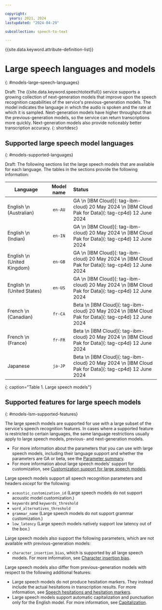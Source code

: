 ```yaml
---

copyright:
  years: 2021, 2024
lastupdated: "2024-04-29"

subcollection: speech-to-text

---
```


{{site.data.keyword.attribute-definition-list}}

#  Large speech languages and models
{: #models-large-speech-languages}

Draft: The {{site.data.keyword.speechtotextfull}} service supports a growing collection of next-generation models that improve upon the speech recognition capabilities of the service's previous-generation models. The model indicates the language in which the audio is spoken and the rate at which it is sampled. Next-generation models have higher throughput than the previous-generation models, so the service can return transcriptions more quickly.  Next-generation models also provide noticeably better transcription accuracy.
{: shortdesc}

## Supported large speech model languages
{: #models-supported-languages}

Draft: The following sections list the large speech models that are available for each language. The tables in the sections provide the following information:

| Language |  Model name | Status | 
|------------------------|:-----------:|:----------------------------------------|
| English  \n (Australian) | `en-AU` | GA \n [IBM Cloud]{: tag-ibm-cloud} 20 May 2024 \n [IBM Cloud Pak for Data]{: tag-cp4d} 12 June 2024 | 
| English  \n (Indian) | `en-IN` | GA \n [IBM Cloud]{: tag-ibm-cloud} 20 May 2024 \n [IBM Cloud Pak for Data]{: tag-cp4d} 12 June 2024 | 
| English \n (United Kingdom) | `en-GB` | GA \n [IBM Cloud]{: tag-ibm-cloud} 20 May 2024 \n [IBM Cloud Pak for Data]{: tag-cp4d} 12 June 2024 | 
| English \n (United States) | `en-US` | GA \n [IBM Cloud]{: tag-ibm-cloud} 20 May 2024 \n [IBM Cloud Pak for Data]{: tag-cp4d} 12 June 2024 | 
| French \n (Canadian) | `fr-CA` | Beta \n [IBM Cloud]{: tag-ibm-cloud} 20 May 2024 \n [IBM Cloud Pak for Data]{: tag-cp4d} 12 June 2024 | 
| French \n (France) | `fr-FR` | Beta \n [IBM Cloud]{: tag-ibm-cloud} 20 May 2024 \n [IBM Cloud Pak for Data]{: tag-cp4d} 12 June 2024 | 
| Japanese | `ja-JP` | Beta \n [IBM Cloud]{: tag-ibm-cloud} 20 May 2024 \n [IBM Cloud Pak for Data]{: tag-cp4d} 12 June 2024 | 
{: caption="Table 1. Large speech models"}

## Supported features for large speech models
{: #models-lsm-supported-features}

The large speech models are supported for use with a large subset of the service's speech recognition features. In cases where a supported feature is restricted to certain languages, the same language restrictions usually apply to large speech models, previous- and next-generation models.

-   For more information about the parameters that you can use with large speech models, including their language support and whether the parameters are GA or beta, see the [Parameter summary](/docs/speech-to-text?topic=speech-to-text-summary).
-   For more information about large speech models' support for customization, see [Customization support for large speech models](/docs/speech-to-text?topic=speech-to-text-custom-support#custom-language-support-lsm).

Large speech models support all speech recognition parameters and headers *except* for the following:

-   `acoustic_customization_id` (Large speech models do not support acoustic model customization.)
-   `keywords` and `keywords_threshold`
-   `word_alternatives_threshold`
-   `grammar_name` (Large speech models do not support grammar customization.)
-   `low_latency` (Large speech models natively support low latency out of the box.)

Large speech models also support the following parameters, which are not available with previous-generation models:

-   `character_insertion_bias`, which is supported by all large speech models. For more information, see [Character insertion bias](/docs/speech-to-text?topic=speech-to-text-parsing#insertion-bias).

Large speech models also differ from previous-generation models with respect to the following additional features:

-   Large speech models do not produce hesitation markers. They instead include the actual hesitations in transcription results. For more information, see [Speech hesitations and hesitation markers](/docs/speech-to-text?topic=speech-to-text-basic-response#response-hesitation).
-   Large speech models support automatic capitalization and punctuation only for the English model. For more information, see [Capitalization](/docs/speech-to-text?topic=speech-to-text-basic-response#response-capitalization).
